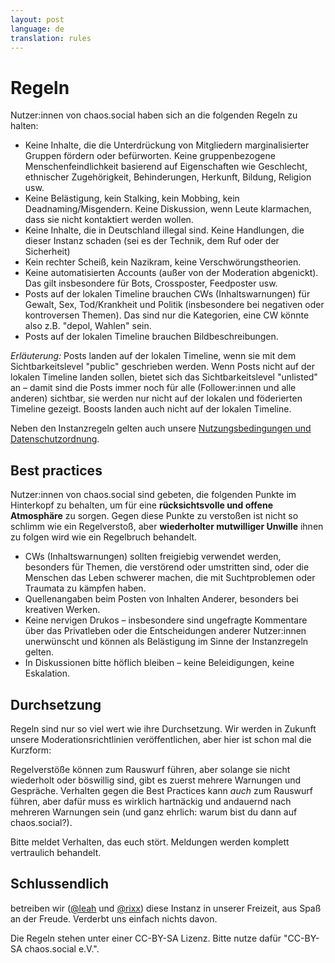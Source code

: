 ```yaml
---
layout: post
language: de
translation: rules
---
```


# Regeln

Nutzer:innen von chaos.social haben sich an die folgenden Regeln zu halten:

- Keine Inhalte, die die Unterdrückung von Mitgliedern marginalisierter Gruppen fördern oder befürworten. Keine
  gruppenbezogene Menschenfeindlichkeit basierend auf Eigenschaften wie Geschlecht, ethnischer Zugehörigkeit,
  Behinderungen, Herkunft, Bildung, Religion usw.
- Keine Belästigung, kein Stalking, kein Mobbing, kein Deadnaming/Misgendern. Keine Diskussion, wenn Leute klarmachen,
  dass sie nicht kontaktiert werden wollen.
- Keine Inhalte, die in Deutschland illegal sind. Keine Handlungen, die dieser Instanz schaden (sei es der Technik, dem
  Ruf oder der Sicherheit)
- Kein rechter Scheiß, kein Nazikram, keine Verschwörungstheorien.
- Keine automatisierten Accounts (außer von der Moderation abgenickt). Das gilt insbesondere für Bots, Crossposter,
  Feedposter usw.
- Posts auf der lokalen Timeline brauchen CWs (Inhaltswarnungen) für Gewalt, Sex, Tod/Krankheit und Politik
  (insbesondere bei negativen oder kontroversen Themen). Das sind nur die Kategorien, eine CW könnte also z.B. "depol,
  Wahlen" sein.
- Posts auf der lokalen Timeline brauchen Bildbeschreibungen.

*Erläuterung:* Posts landen auf der lokalen Timeline, wenn sie mit dem Sichtbarkeitslevel "public" geschrieben werden.
Wenn Posts nicht auf der lokalen Timeline landen sollen, bietet sich das Sichtbarkeitslevel "unlisted" an – damit sind
die Posts immer noch für alle (Follower:innen und alle anderen) sichtbar, sie werden nur nicht auf der lokalen und
föderierten Timeline gezeigt. Boosts landen auch nicht auf der lokalen Timeline.

Neben den Instanzregeln gelten auch unsere [Nutzungsbedingungen und Datenschutzordnung](/agb).

## Best practices

Nutzer:innen von chaos.social sind gebeten, die folgenden Punkte im Hinterkopf zu behalten, um für eine
**rücksichtsvolle und offene Atmosphäre** zu sorgen. Gegen diese Punkte zu verstoßen ist nicht so schlimm wie ein
Regelverstoß, aber **wiederholter mutwilliger Unwille** ihnen zu folgen wird wie ein Regelbruch behandelt.

- CWs (Inhaltswarnungen) sollten freigiebig verwendet werden, besonders für Themen, die verstörend oder umstritten sind,
  oder die Menschen das Leben schwerer machen, die mit Suchtproblemen oder Traumata zu kämpfen haben.
- Quellenangaben beim Posten von Inhalten Anderer, besonders bei kreativen Werken.
- Keine nervigen Drukos – insbesondere sind ungefragte Kommentare über das Privatleben oder die Entscheidungen anderer
  Nutzer:innen unerwünscht und können als Belästigung im Sinne der Instanzregeln gelten.
- In Diskussionen bitte höflich bleiben – keine Beleidigungen, keine Eskalation.

## Durchsetzung

Regeln sind nur so viel wert wie ihre Durchsetzung. Wir werden in Zukunft unsere Moderationsrichtlinien veröffentlichen,
aber hier ist schon mal die Kurzform:

Regelverstöße können zum Rauswurf führen, aber solange sie nicht wiederholt oder böswillig sind, gibt es zuerst mehrere
Warnungen und Gespräche. Verhalten gegen die Best Practices kann *auch* zum Rauswurf führen, aber dafür muss es wirklich
hartnäckig und andauernd nach mehreren Warnungen sein (und ganz ehrlich: warum bist du dann auf chaos.social?).

Bitte meldet Verhalten, das euch stört. Meldungen werden komplett vertraulich behandelt.

## Schlussendlich

betreiben wir ([@leah](https://chaos.social/@leah) und [@rixx](https://chaos.social/@rixx)) diese Instanz in unserer
Freizeit, aus Spaß an der Freude. Verderbt uns einfach nichts davon.

Die Regeln stehen unter einer CC-BY-SA Lizenz. Bitte nutze dafür "CC-BY-SA chaos.social e.V.".